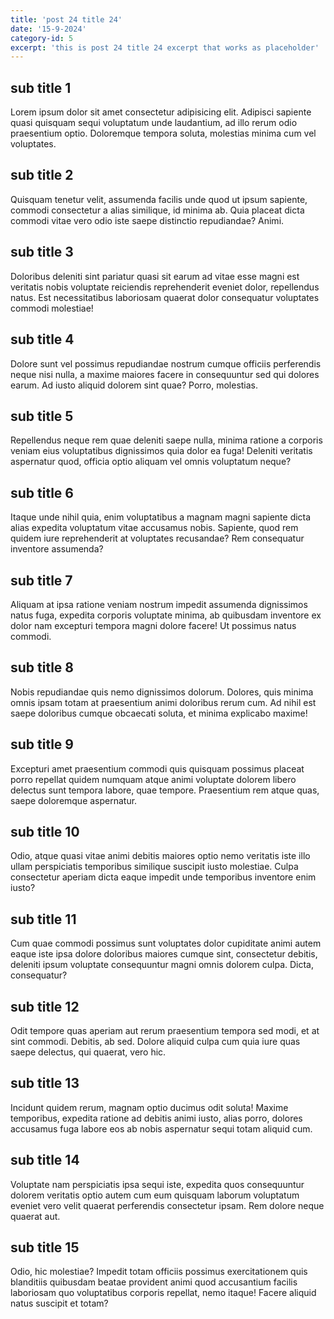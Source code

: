 ```yaml
---
title: 'post 24 title 24'
date: '15-9-2024'
category-id: 5
excerpt: 'this is post 24 title 24 excerpt that works as placeholder'
---
```


## sub title 1
Lorem ipsum dolor sit amet consectetur adipisicing elit. Adipisci sapiente quasi quisquam sequi voluptatum unde laudantium, ad illo rerum odio praesentium optio. Doloremque tempora soluta, molestias minima cum vel voluptates.

## sub title 2
Quisquam tenetur velit, assumenda facilis unde quod ut ipsum sapiente, commodi consectetur a alias similique, id minima ab. Quia placeat dicta commodi vitae vero odio iste saepe distinctio repudiandae? Animi.

## sub title 3
Doloribus deleniti sint pariatur quasi sit earum ad vitae esse magni est veritatis nobis voluptate reiciendis reprehenderit eveniet dolor, repellendus natus. Est necessitatibus laboriosam quaerat dolor consequatur voluptates commodi molestiae!

## sub title 4
Dolore sunt vel possimus repudiandae nostrum cumque officiis perferendis neque nisi nulla, a maxime maiores facere in consequuntur sed qui dolores earum. Ad iusto aliquid dolorem sint quae? Porro, molestias.

## sub title 5
Repellendus neque rem quae deleniti saepe nulla, minima ratione a corporis veniam eius voluptatibus dignissimos quia dolor ea fuga! Deleniti veritatis aspernatur quod, officia optio aliquam vel omnis voluptatum neque?

## sub title 6
Itaque unde nihil quia, enim voluptatibus a magnam magni sapiente dicta alias expedita voluptatum vitae accusamus nobis. Sapiente, quod rem quidem iure reprehenderit at voluptates recusandae? Rem consequatur inventore assumenda?

## sub title 7
Aliquam at ipsa ratione veniam nostrum impedit assumenda dignissimos natus fuga, expedita corporis voluptate minima, ab quibusdam inventore ex dolor nam excepturi tempora magni dolore facere! Ut possimus natus commodi.

## sub title 8
Nobis repudiandae quis nemo dignissimos dolorum. Dolores, quis minima omnis ipsam totam at praesentium animi doloribus rerum cum. Ad nihil est saepe doloribus cumque obcaecati soluta, et minima explicabo maxime!

## sub title 9
Excepturi amet praesentium commodi quis quisquam possimus placeat porro repellat quidem numquam atque animi voluptate dolorem libero delectus sunt tempora labore, quae tempore. Praesentium rem atque quas, saepe doloremque aspernatur.

## sub title 10
Odio, atque quasi vitae animi debitis maiores optio nemo veritatis iste illo ullam perspiciatis temporibus similique suscipit iusto molestiae. Culpa consectetur aperiam dicta eaque impedit unde temporibus inventore enim iusto?

## sub title 11
Cum quae commodi possimus sunt voluptates dolor cupiditate animi autem eaque iste ipsa dolore doloribus maiores cumque sint, consectetur debitis, deleniti ipsum voluptate consequuntur magni omnis dolorem culpa. Dicta, consequatur?

## sub title 12
Odit tempore quas aperiam aut rerum praesentium tempora sed modi, et at sint commodi. Debitis, ab sed. Dolore aliquid culpa cum quia iure quas saepe delectus, qui quaerat, vero hic.

## sub title 13
Incidunt quidem rerum, magnam optio ducimus odit soluta! Maxime temporibus, expedita ratione ad debitis animi iusto, alias porro, dolores accusamus fuga labore eos ab nobis aspernatur sequi totam aliquid cum.

## sub title 14
Voluptate nam perspiciatis ipsa sequi iste, expedita quos consequuntur dolorem veritatis optio autem cum eum quisquam laborum voluptatum eveniet vero velit quaerat perferendis consectetur ipsam. Rem dolore neque quaerat aut.

## sub title 15
Odio, hic molestiae? Impedit totam officiis possimus exercitationem quis blanditiis quibusdam beatae provident animi quod accusantium facilis laboriosam quo voluptatibus corporis repellat, nemo itaque! Facere aliquid natus suscipit et totam?